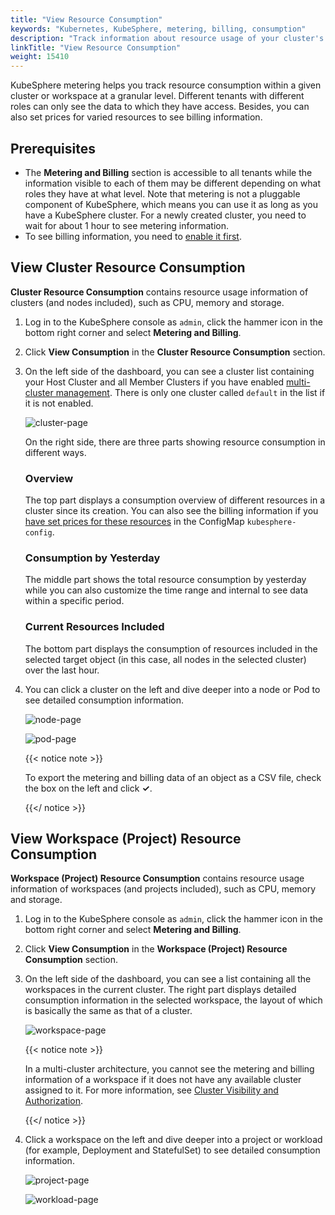 ```yaml
---
title: "View Resource Consumption"
keywords: "Kubernetes, KubeSphere, metering, billing, consumption"
description: "Track information about resource usage of your cluster's workloads at different levels."
linkTitle: "View Resource Consumption"
weight: 15410
---
```


KubeSphere metering helps you track resource consumption within a given cluster or workspace at a granular level. Different tenants with different roles can only see the data to which they have access. Besides, you can also set prices for varied resources to see billing information.

## Prerequisites 

- The **Metering and Billing** section is accessible to all tenants while the information visible to each of them may be different depending on what roles they have at what level. Note that metering is not a pluggable component of KubeSphere, which means you can use it as long as you have a KubeSphere cluster. For a newly created cluster, you need to wait for about 1 hour to see metering information.
- To see billing information, you need to [enable it first](../enable-billing/).

## View Cluster Resource Consumption 

**Cluster Resource Consumption** contains resource usage information of clusters (and nodes included), such as CPU, memory and storage.

1. Log in to the KubeSphere console as `admin`, click the hammer icon in the bottom right corner and select **Metering and Billing**.

2. Click **View Consumption** in the **Cluster Resource Consumption** section.

3. On the left side of the dashboard, you can see a cluster list containing your Host Cluster and all Member Clusters if you have enabled [multi-cluster management](../../../multicluster-management/). There is only one cluster called `default` in the list if it is not enabled.

   ![cluster-page](/images/docs/toolbox/metering-and-billing/view-resource-consumption/cluster-page.png)

   On the right side, there are three parts showing resource consumption in different ways.

   ### Overview

   The top part displays a consumption overview of different resources in a cluster since its creation. You can also see the billing information if you [have set prices for these resources](../enable-billing/) in the ConfigMap `kubesphere-config`.

   ### Consumption by Yesterday

   The middle part shows the total resource consumption by yesterday while you can also customize the time range and internal to see data within a specific period.

   ### Current Resources Included

   The bottom part displays the consumption of resources included in the selected target object (in this case, all nodes in the selected cluster) over the last hour.

4. You can click a cluster on the left and dive deeper into a node or Pod to see detailed consumption information.

   ![node-page](/images/docs/toolbox/metering-and-billing/view-resource-consumption/node-page.png)
   
   ![pod-page](/images/docs/toolbox/metering-and-billing/view-resource-consumption/pod-page.png)
   
   {{< notice note >}}
   
   To export the metering and billing data of an object as a CSV file, check the box on the left and click **✓**.
   
   {{</ notice >}} 

## View Workspace (Project) Resource Consumption

**Workspace (Project) Resource Consumption** contains resource usage information of workspaces (and projects included), such as CPU, memory and storage.

1. Log in to the KubeSphere console as `admin`, click the hammer icon in the bottom right corner and select **Metering and Billing**.

2. Click **View Consumption** in the **Workspace (Project) Resource Consumption** section.

3. On the left side of the dashboard, you can see a list containing all the workspaces in the current cluster. The right part displays detailed consumption information in the selected workspace, the layout of which is basically the same as that of a cluster.

   ![workspace-page](/images/docs/toolbox/metering-and-billing/view-resource-consumption/workspace-page.png)

   {{< notice note >}}

   In a multi-cluster architecture, you cannot see the metering and billing information of a workspace if it does not have any available cluster assigned to it. For more information, see [Cluster Visibility and Authorization](../../../cluster-administration/cluster-settings/cluster-visibility-and-authorization/).

   {{</ notice >}} 

4. Click a workspace on the left and dive deeper into a project or workload (for example, Deployment and StatefulSet) to see detailed consumption information.

   ![project-page](/images/docs/toolbox/metering-and-billing/view-resource-consumption/project-page.png)

   ![workload-page](/images/docs/toolbox/metering-and-billing/view-resource-consumption/workload-page.png)
